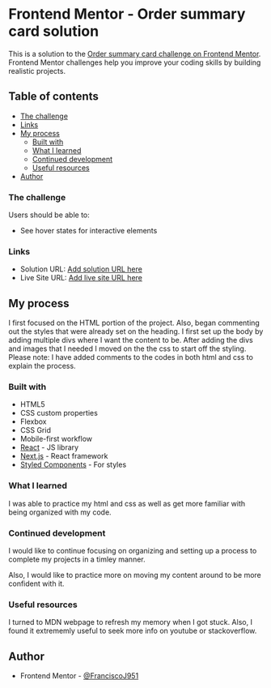 # Frontend Mentor - Order summary card solution

This is a solution to the [Order summary card challenge on Frontend Mentor](https://www.frontendmentor.io/challenges/order-summary-component-QlPmajDUj). Frontend Mentor challenges help you improve your coding skills by building realistic projects. 

## Table of contents

  - [The challenge](#the-challenge)
  - [Links](#links)
- [My process](#my-process)
  - [Built with](#built-with)
  - [What I learned](#what-i-learned)
  - [Continued development](#continued-development)
  - [Useful resources](#useful-resources)
- [Author](#author)

### The challenge

Users should be able to:

- See hover states for interactive elements

### Links

- Solution URL: [Add solution URL here](https://your-solution-url.com)
- Live Site URL: [Add live site URL here](https://your-live-site-url.com)

## My process

I first focused on the HTML portion of the project. Also, began commenting out the styles that were already set on the heading. I first set up the body by adding multiple divs where I want the content to be. After adding the divs and images that I needed I moved on the the css to start off the styling. Please note: I have added comments to the codes in both html and css to explain the process.

### Built with

- HTML5 
- CSS custom properties
- Flexbox
- CSS Grid
- Mobile-first workflow
- [React](https://reactjs.org/) - JS library
- [Next.js](https://nextjs.org/) - React framework
- [Styled Components](https://styled-components.com/) - For styles

### What I learned

I was able to practice my html and css as well as get more familiar with being organized with my code.

### Continued development

I would like to continue focusing on organizing and setting up a process to complete my projects in a timley manner.

Also, I would like to practice more on moving my content around to be more confident with it.

### Useful resources

I turned to MDN webpage to refresh my memory when I got stuck. Also, I found it extrememly useful to seek more info on youtube or stackoverflow.

## Author

- Frontend Mentor - [@FranciscoJ951](https://www.frontendmentor.io/profile/FranciscoJ951)
